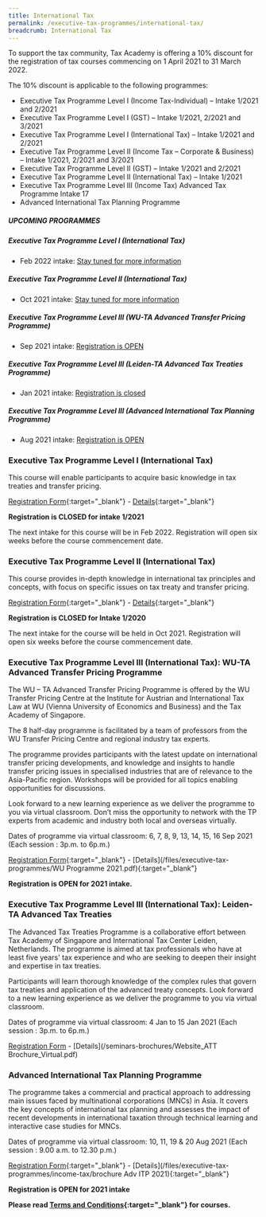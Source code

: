 ```yaml
---
title: International Tax
permalink: /executive-tax-programmes/international-tax/
breadcrumb: International Tax
---
```

To support the tax community, Tax Academy is offering a 10% discount for the registration of tax courses commencing on 1 April 2021 to 31 March 2022.  

The 10% discount is applicable to the following programmes: 
- Executive Tax Programme Level I (Income Tax-Individual) – Intake 1/2021 and 2/2021
- Executive Tax Programme Level I (GST) – Intake 1/2021, 2/2021 and 3/2021
- Executive Tax Programme Level I (International Tax) – Intake 1/2021 and 2/2021
- Executive Tax Programme Level II (Income Tax – Corporate & Business) – Intake 1/2021, 2/2021 and 3/2021
- Executive Tax Programme Level II (GST) – Intake 1/2021 and 2/2021
- Executive Tax Programme Level II (International Tax) – Intake 1/2021
- Executive Tax Programme Level III (Income Tax) Advanced Tax Programme Intake 17
- Advanced International Tax Planning Programme


##### **UPCOMING PROGRAMMES**
##### **Executive Tax Programme Level I (International Tax)**
* Feb 2022 intake: [Stay tuned for more information](/executive-tax-programmes/international-tax/#etp1IT-ta-id)

##### **Executive Tax Programme Level II (International Tax)**
* Oct 2021 intake: [Stay tuned for more information](/executive-tax-programmes/international-tax/#etp2IT-ta-id)

##### **Executive Tax Programme Level III (WU-TA Advanced Transfer Pricing Programme)**
* Sep 2021 intake: [Registration is OPEN](/executive-tax-programmes/international-tax/#wu-ta-id)

##### **Executive Tax Programme Level III (Leiden-TA Advanced Tax Treaties Programme)**
* Jan 2021 intake: [Registration is closed](/executive-tax-programmes/international-tax/#leiden-ta-id)

##### **Executive Tax Programme Level III (Advanced International Tax Planning Programme)**
* Aug 2021 intake: [Registration is OPEN](/executive-tax-programmes/international-tax/#itp-id)


<a id="etp1IT-ta-id"></a>
### **Executive Tax Programme Level I (International Tax)**

This course will enable participants to acquire basic knowledge in tax treaties and transfer pricing.

[Registration Form](https://docs.google.com/forms/d/1d-B0hBzkXjGmcsyvgmL7IhggheDgloBu5H-XasgVMDM/edit){:target="_blank"} - [Details](/files/executive-tax-programmes/income-tax/brochureL1inttax12021.pdf){:target="_blank"}

**Registration is CLOSED for intake 1/2021**

The next intake for this course will be in Feb 2022. Registration will open six weeks before the course commencement date.

<a id="etp2IT-ta-id"></a>
### **Executive Tax Programme Level II (International Tax)**

This course provides in-depth knowledge in international tax principles and concepts, with focus on specific issues on tax treaty and transfer pricing.

[Registration Form](https://docs.google.com/forms/d/11iWSk4aI3G_OOnH4mNuprJ4PKIYNpLu8z1gB3T6n2Ro/edit){:target="_blank"} - [Details](/files/executive-tax-programmes/income-tax/brochureITPL212020.pdf){:target="_blank"}

**Registration is CLOSED for Intake 1/2020**

The next intake for the course will be held in Oct 2021. Registration will open six weeks before the course commencement date.

<a id="wu-ta-id"></a>
### **Executive Tax Programme Level III (International Tax): WU-TA Advanced Transfer Pricing Programme**

The WU – TA Advanced Transfer Pricing Programme is offered by the WU Transfer Pricing Centre at the Institute for Austrian and International Tax Law at WU (Vienna University of Economics and Business) and the Tax Academy of Singapore. 

The 8 half-day programme is facilitated by a team of professors from the WU Transfer Pricing Centre and regional industry tax experts.

The programme provides participants with the latest update on international transfer pricing developments, and knowledge and insights to handle transfer pricing issues in specialised industries that are of relevance to the Asia-Pacific region. Workshops will be provided for all topics enabling opportunities for discussions.

Look forward to a new learning experience as we deliver the programme to you via virtual classroom. Don’t miss the opportunity to network with the TP experts from academic and industry both local and overseas virtually.

Dates of programme via virtual classroom: 6, 7, 8, 9, 13, 14, 15, 16 Sep 2021 (Each session : 3p.m. to 6p.m.)

[Registration Form](https://forms.gle/mX5Ggpb3wpSQxsDYA){:target="_blank"} - [Details](/files/executive-tax-programmes/WU Programme 2021.pdf){:target="_blank"}

**Registration is OPEN for 2021 intake.**

<a id="leiden-ta-id"></a>
### **Executive Tax Programme Level III (International Tax): Leiden-TA Advanced Tax Treaties**

The Advanced Tax Treaties Programme is a collaborative effort between Tax Academy of Singapore and International Tax Center Leiden, Netherlands. The programme is aimed at tax professionals who have at least five years' tax experience and who are seeking to deepen their insight and expertise in tax treaties.

Participants will learn thorough knowledge of the complex rules that govern tax treaties and application of the advanced treaty concepts. Look forward to a new learning experience as we deliver the programme to you via virtual classroom.

Dates of programme via virtual classroom: 4 Jan to 15 Jan 2021 (Each session : 3p.m. to 6p.m.)

[Registration Form](https://forms.gle/Mw5JPvxU5MsXLoRFA) - [Details](/seminars-brochures/Website_ATT Brochure_Virtual.pdf)

<a id="itp-id"></a>
### **Advanced International Tax Planning Programme**

The programme takes a commercial and practical approach to addressing main issues faced by multinational corporations (MNCs) in Asia. It covers the key concepts of international tax planning and assesses the impact of recent developments in international taxation through technical learning and interactive case studies for MNCs.  

Dates of programme via virtual classroom: 10, 11, 19  & 20 Aug 2021 (Each session : 9.00 a.m. to 12.30 p.m.)

[Registration Form](https://docs.google.com/forms/d/1PQvOVPINj7Ak7jPp-ypopLYlzmTYmba18oGg7-_lvmI/edit){:target="_blank"} - [Details](/files/executive-tax-programmes/income-tax/brochure Adv ITP 2021){:target="_blank"}

**Registration is OPEN for 2021 intake**

**Please read [Terms and Conditions](/executive-tax-programmes/Terms-and-Conditions/){:target="_blank"} for courses.**